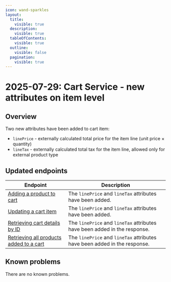 ```yaml
---
icon: wand-sparkles
layout:
  title:
    visible: true
  description:
    visible: true
  tableOfContents:
    visible: true
  outline:
    visible: false
  pagination:
    visible: true
---
```


# 2025-07-29: Cart Service - new attributes on item level

## Overview

Two new attributes have been added to cart item:

* `linePrice` - externally calculated total price for the item line (unit price × quantity)
* `lineTax` - externally calculated total tax for the item line, allowed only for external product type

## Updated endpoints

| Endpoint                                                                                                                                                                                   | Description                                                            |
|--------------------------------------------------------------------------------------------------------------------------------------------------------------------------------------------|------------------------------------------------------------------------|
| [Adding a product to cart](https://developer.emporix.io/api-references/api-guides-and-references/checkout/cart/api-reference/cart-items#post-cart-tenant-carts-cartid-items)                    | The `linePrice` and `lineTax` attributes have been added.  |
| [Updating a cart item](https://developer.emporix.io/api-references/api-guides-and-references/checkout/cart/api-reference/cart-items#put-cart-tenant-carts-cartid-items-itemid)                    | The `linePrice` and `lineTax` attributes have been added.  |
| [Retrieving cart details by ID](https://developer.emporix.io/api-references/api-guides-and-references/checkout/cart/api-reference/carts#get-cart-tenant-carts-cartid)                      |The `linePrice` and `lineTax` attributes have been added in the response.  |
| [Retrieving all products added to a cart](https://developer.emporix.io/api-references/api-guides-and-references/checkout/cart/api-reference/cart-items#get-cart-tenant-carts-cartid-items)                      |The `linePrice` and `lineTax` attributes have been added in the response.  |

## Known problems

There are no known problems.

